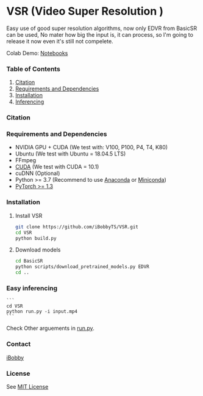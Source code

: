 # VSR (Video Super Resolution )
Easy use of good super resolution algorithms, now only EDVR from BasicSR can be used, No mater how big the input is, it can process, so I'm going to release it now even it's still not compelete. 

Colab Demo: [Notebooks](https://colab.research.google.com/drive/13rb0AmNTcAguy48JO4ObfOPHsqQLQYgS?usp=sharing)

### Table of Contents
1. [Citation](#citation)
1. [Requirements and Dependencies](#requirements-and-dependencies)
1. [Installation](#installation)
1. [Inferencing](#easy-inferencing)


### Citation


### Requirements and Dependencies
- NVIDIA GPU + CUDA (We test with: V100, P100, P4, T4, K80)
- Ubuntu (We test with Ubuntu = 18.04.5 LTS)
- FFmpeg
- [CUDA](https://developer.nvidia.com/cuda-downloads) (We test with CUDA = 10.1)
- cuDNN (Optional)
- Python >= 3.7 (Recommend to use [Anaconda](https://www.anaconda.com/download/#linux) or [Miniconda](https://docs.conda.io/en/latest/miniconda.html))
- [PyTorch >= 1.3](https://pytorch.org/)

### Installation
1. Install VSR
    ```bash
    git clone https://github.com/iBobbyTS/VSR.git
    cd VSR
    python build.py
    ```
1. Download models
	```bash
	cd BasicSR
	python scripts/download_pretrained_models.py EDVR
	cd ..
	```
### Easy inferencing
	```
	cd VSR
	python run.py -i input.mp4
	```

Check Other arguements in [run.py](https://github.com/iBobbyTS/VSR/blob/main/run.py). 

### Contact
[iBobby](mailto:iBobbyTS@gmail.com)

### License
See [MIT License](https://github.com/iBobby/VSR/blob/main/LICENSE)
